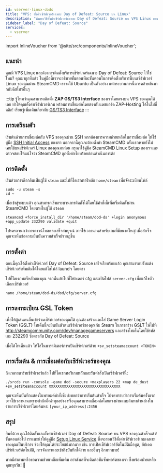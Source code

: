 ```yaml
---
id: vserver-linux-dods
title: "VPS: ตั้งค่าเซิร์ฟเวอร์เฉพาะ Day of Defeat: Source บน Linux"
description: "ค้นพบวิธีตั้งค่าเซิร์ฟเวอร์เฉพาะ Day of Defeat: Source บน VPS Linux ของคุณอย่างรวดเร็วและมีประสิทธิภาพ → เรียนรู้เพิ่มเติมตอนนี้"
sidebar_label: "Day of Defeat: Source"
services:
  - vserver
---
```


import InlineVoucher from '@site/src/components/InlineVoucher';

## แนะนำ
คุณมี VPS Linux และต้องการติดตั้งบริการเซิร์ฟเวอร์เฉพาะ Day of Defeat: Source ไว้ใช่ไหม? คุณมาถูกที่แล้ว ในคู่มือนี้เราจะอธิบายขั้นตอนทีละขั้นตอนในการติดตั้งบริการนี้บนเซิร์ฟเวอร์ Linux ของคุณผ่าน SteamCMD เราจะใช้ Ubuntu เป็นตัวอย่าง แต่กระบวนการนี้ควรคล้ายกันมากกับดิสโทรอื่นๆ

:::tip
รู้ไหมว่าคุณสามารถติดตั้ง **ZAP GS/TS3 Interface** ของเราโดยตรงบน VPS ของคุณได้เลย ทำให้คุณตั้งค่าเซิร์ฟเวอร์เกม พร้อมการเชื่อมต่อโดยตรงกับแดชบอร์ด ZAP-Hosting ได้ในไม่กี่คลิก! เรียนรู้เพิ่มเติมเกี่ยวกับ [GS/TS3 Interface](vserver-linux-gs-interface.md)
:::

<InlineVoucher />

## การเตรียมตัว

เริ่มต้นด้วยการเชื่อมต่อกับ VPS ของคุณผ่าน SSH หากต้องการความช่วยเหลือในการเชื่อมต่อ ให้ใช้คู่มือ [SSH Initial Access](vserver-linux-ssh.md) ของเรา นอกจากนี้คุณจะต้องตั้งค่า SteamCMD ครั้งแรกหากยังไม่เคยใช้บนเซิร์ฟเวอร์ Linux ของคุณมาก่อน กรุณาใช้คู่มือ [SteamCMD Linux Setup](vserver-linux-steamcmd.md) ของเราและตรวจสอบให้แน่ใจว่า SteamCMD ถูกตั้งค่าเรียบร้อยก่อนดำเนินการต่อ

## การติดตั้ง

เริ่มด้วยการล็อกอินเป็นผู้ใช้ `steam` และไปที่ไดเรกทอรีหลัก `home/steam` เพื่อจัดระเบียบไฟล์
```
sudo -u steam -s
cd ~
```

เมื่อเข้าสู่ระบบแล้ว คุณสามารถเริ่มกระบวนการติดตั้งได้โดยใช้คำสั่งนี้เพื่อเริ่มติดตั้งผ่าน SteamCMD โดยตรงในผู้ใช้ `steam`
```
steamcmd +force_install_dir '/home/steam/dod-ds' +login anonymous +app_update 232290 validate +quit
```

โปรดรอจนกว่าการดาวน์โหลดจะเสร็จสมบูรณ์ อาจใช้เวลานานสำหรับเกมที่มีขนาดใหญ่ เมื่อสำเร็จ คุณจะเห็นข้อความยืนยันความสำเร็จปรากฏขึ้น

## การตั้งค่า

ตอนนี้คุณได้ตั้งค่าเซิร์ฟเวอร์ Day of Defeat: Source เสร็จเรียบร้อยแล้ว คุณสามารถปรับแต่งเซิร์ฟเวอร์เพิ่มเติมได้โดยแก้ไขไฟล์ launch โดยตรง

ไปที่ไดเรกทอรีหลักของคุณ จากนั้นเข้าไปที่โฟลเดอร์ cfg และเปิดไฟล์ `server.cfg` เพื่อแก้ไขตัวเลือกเซิร์ฟเวอร์
```
nano /home/steam/dod-ds/dod/cfg/server.cfg
```

## การลงทะเบียน GSL Token

เพื่อให้ผู้เล่นคนอื่นเข้าร่วมเซิร์ฟเวอร์ของคุณได้ คุณต้องสร้างและใส่ Game Server Login Token (GSLT) โทเค็นนี้จะยืนยันตัวตนเซิร์ฟเวอร์ของคุณกับ Steam ในการสร้าง GSLT ให้ไปที่ http://steamcommunity.com/dev/managegameservers และสร้างโทเค็นโดยใช้รหัสเกม 232290 ซึ่งตรงกับ Day of Defeat: Source

เมื่อได้โทเค็นแล้ว ให้ใส่ในพารามิเตอร์การเปิดเซิร์ฟเวอร์ด้วย `+sv_setsteamaccount <TOKEN>`

## การเริ่มต้น & การเชื่อมต่อกับเซิร์ฟเวอร์ของคุณ

ถึงเวลาสตาร์ทเซิร์ฟเวอร์แล้ว ไปที่ไดเรกทอรีเกมหลักและรันคำสั่งเปิดเซิร์ฟเวอร์นี้:
```
./srcds_run -console -game dod -secure +maxplayers 22 +map de_dust +sv_setsteamaccount XXXXXXXXXXXXXXXXXXXXXXXXXXXXXXXXX
```

คุณจะเห็นบันทึกแสดงในพรอมต์คำสั่งซึ่งบ่งบอกว่าการเริ่มต้นสำเร็จ โปรดทราบว่าการเริ่มต้นครั้งแรกอาจใช้เวลานานเพราะกำลังตั้งค่าทุกอย่าง หรือคุณสามารถเชื่อมต่อโดยตรงผ่านแถบค้นหาด้านล่างในรายการเซิร์ฟเวอร์โดยค้นหา: `[your_ip_address]:2456`

## สรุป

ยินดีด้วย คุณได้ติดตั้งและตั้งค่าเซิร์ฟเวอร์ Day of Defeat: Source บน VPS ของคุณสำเร็จแล้ว! ขั้นตอนต่อไป เราแนะนำให้ดูคู่มือ [Setup Linux Service](vserver-linux-create-gameservice.md) ซึ่งจะสอนวิธีตั้งค่าเซิร์ฟเวอร์เกมเฉพาะของคุณเป็นบริการ ช่วยให้คุณได้ประโยชน์มากมาย เช่น การเปิดเซิร์ฟเวอร์อัตโนมัติเมื่อบูต, อัปเดตเซิร์ฟเวอร์อัตโนมัติ, การจัดการและเข้าถึงบันทึกได้ง่าย และอื่นๆ อีกมากมาย!

หากมีคำถามหรือขอความช่วยเหลือเพิ่มเติม อย่าลังเลที่จะติดต่อทีมซัพพอร์ตของเรา ซึ่งพร้อมช่วยเหลือคุณทุกวัน! 🙂

<InlineVoucher />